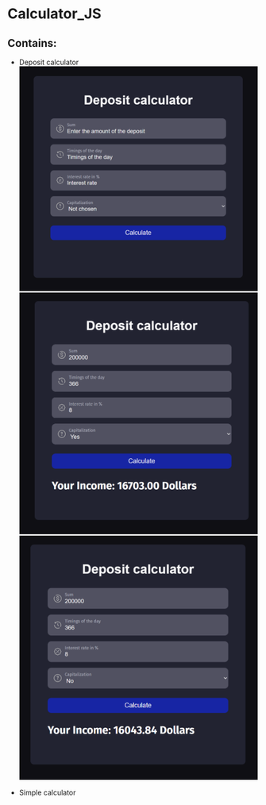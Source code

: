 # Calculator_JS
## Contains:
- Deposit calculator
![when loading](/Deposit_calculator/img/when%20loading.png)
![isCapitalYes](/Deposit_calculator/img/isCapitalYes.png)
![isCapitalNo](/Deposit_calculator/img/isCapitalNo.png)

- Simple calculator